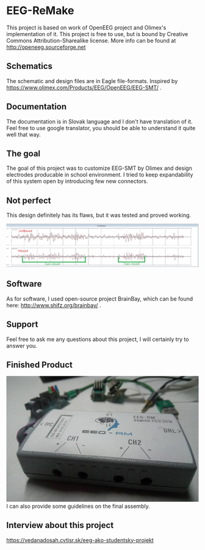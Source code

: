 # EEG-ReMake
This project is based on work of OpenEEG project and Olimex's implementation of it. This project is free to use, but is bound by Creative Commons Attribution-Sharealike license. More info can be found at http://openeeg.sourceforge.net

## Schematics
The schematic and design files are in Eagle file-formats. Inspired by https://www.olimex.com/Products/EEG/OpenEEG/EEG-SMT/ .

## Documentation
The documentation is in Slovak language and I don't have translation of it. Feel free to use google translator, you should be able to understand it quite well that way.

## The goal
The goal of this project was to customize EEG-SMT by Olimex and design electrodes producable in school environment. I tried to keep expandability of this system open by introducing few new connectors. 

## Not perfect
This design definitely has its flaws, but it was tested and proved working.

![brainwave_recording](sample.JPG "Brainwave recording")

## Software
As for software, I used open-source project BrainBay, which can be found here: http://www.shifz.org/brainbay/ .

## Support
Feel free to ask me any questions about this project, I will certainly try to answer you.

## Finished Product
![Final assembly](/img/1.jpg)
I can also provide some guidelines on the final assembly.

## Interview about this project
https://vedanadosah.cvtisr.sk/eeg-ako-studentsky-projekt
